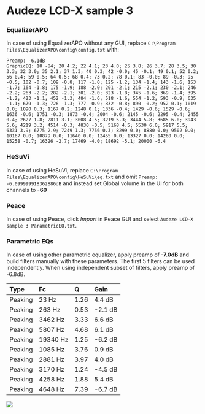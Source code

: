 # Audeze LCD-X sample 3

### EqualizerAPO
In case of using EqualizerAPO without any GUI, replace `C:\Program Files\EqualizerAPO\config\config.txt`
with:
```
Preamp: -6.1dB
GraphicEQ: 10 -84; 20 4.2; 22 4.1; 23 4.0; 25 3.8; 26 3.7; 28 3.5; 30 3.3; 32 3.0; 35 2.1; 37 1.3; 40 0.3; 42 -0.0; 45 -0.1; 49 0.1; 52 0.2; 56 0.4; 59 0.5; 64 0.5; 68 0.4; 73 0.2; 78 0.1; 83 -0.0; 89 -0.3; 95 -0.5; 102 -0.7; 109 -0.8; 117 -1.0; 125 -1.2; 134 -1.4; 143 -1.6; 153 -1.7; 164 -1.8; 175 -1.9; 188 -2.0; 201 -2.1; 215 -2.1; 230 -2.1; 246 -2.2; 263 -2.2; 282 -2.1; 301 -2.0; 323 -1.8; 345 -1.6; 369 -1.4; 395 -1.2; 423 -1.1; 452 -1.3; 484 -1.6; 518 -1.6; 554 -1.2; 593 -0.9; 635 -1.1; 679 -1.3; 726 -1.3; 777 -0.9; 832 -0.8; 890 -0.2; 952 0.1; 1019 0.0; 1090 0.3; 1167 0.2; 1248 0.1; 1336 -0.4; 1429 -0.6; 1529 -0.6; 1636 -0.6; 1751 -0.3; 1873 -0.4; 2004 -0.6; 2145 -0.6; 2295 -0.4; 2455 0.4; 2627 1.8; 2811 3.1; 3008 4.5; 3219 5.3; 3444 5.8; 3685 6.0; 3943 5.6; 4219 3.2; 4514 -0.3; 4830 -0.5; 5168 4.5; 5530 6.0; 5917 5.5; 6331 3.9; 6775 2.9; 7249 1.3; 7756 0.3; 8299 0.0; 8880 0.0; 9502 0.0; 10167 0.0; 10879 0.0; 11640 0.0; 12455 0.0; 13327 0.0; 14260 0.0; 15258 -0.7; 16326 -2.7; 17469 -4.0; 18692 -5.1; 20000 -6.4
```

### HeSuVi
In case of using HeSuVi, replace `C:\Program Files\EqualizerAPO\config\HeSuVi\eq.txt` and omit `Preamp:
-6.099999918362886dB` and instead set Global volume in the UI for both channels to **-60**

### Peace
In case of using Peace, click *Import* in Peace GUI and select `Audeze LCD-X sample 3 ParametricEQ.txt`.

### Parametric EQs
In case of using other parametric equalizer, apply preamp of **-7.0dB** and build filters manually
with these parameters. The first 5 filters can be used independently.
When using independent subset of filters, apply preamp of -6.8dB.

| Type    | Fc       |    Q | Gain    |
|:--------|:---------|:-----|:--------|
| Peaking | 23 Hz    | 1.26 | 4.4 dB  |
| Peaking | 263 Hz   | 0.53 | -2.1 dB |
| Peaking | 3462 Hz  | 3.33 | 6.6 dB  |
| Peaking | 5807 Hz  | 4.68 | 6.1 dB  |
| Peaking | 19340 Hz | 1.25 | -6.2 dB |
| Peaking | 1085 Hz  | 3.76 | 0.9 dB  |
| Peaking | 2881 Hz  | 3.97 | 4.0 dB  |
| Peaking | 3170 Hz  | 1.24 | -4.5 dB |
| Peaking | 4258 Hz  | 1.88 | 5.4 dB  |
| Peaking | 4648 Hz  | 7.39 | -6.7 dB |

![](https://raw.githubusercontent.com/jaakkopasanen/AutoEq/master/results/innerfidelity/sbaf-serious/Audeze%20LCD-X%20sample%203/Audeze%20LCD-X%20sample%203.png)